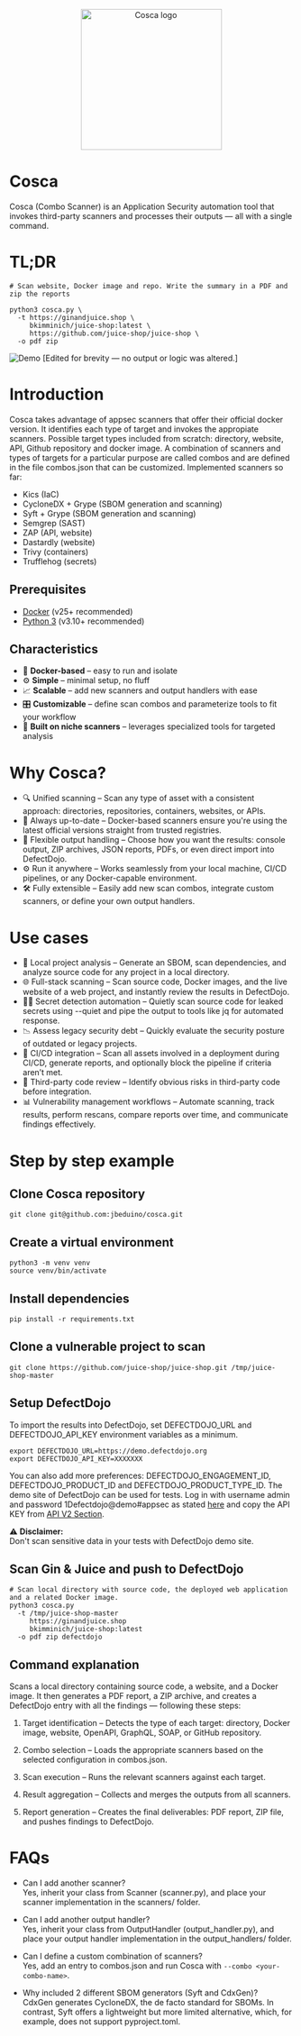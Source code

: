 
<p align="center">
    <img src="https://github.com/user-attachments/assets/98a77ea1-7904-4e2b-a362-f87b920ef82c" width="250" alt="Cosca logo">
</p>

# Cosca

Cosca (Combo Scanner) is an Application Security automation tool that invokes third-party scanners and processes their outputs — all with a single command.

# TL;DR
```text
# Scan website, Docker image and repo. Write the summary in a PDF and zip the reports

python3 cosca.py \
  -t https://ginandjuice.shop \
     bkimminich/juice-shop:latest \
     https://github.com/juice-shop/juice-shop \
  -o pdf zip
```

![Demo](https://github.com/jbeduino/cosca/releases/download/untagged-9733af0a0ebbc760195e/demo.gif)
[Edited for brevity — no output or logic was altered.]

# Introduction

Cosca takes advantage of appsec scanners that offer their official docker version. It identifies each type of target and invokes the appropiate scanners.
Possible target types included from scratch: directory, website, API, Github repository and docker image. 
A combination of scanners and types of targets for a particular purpose are called combos and are defined in the file combos.json that can be customized. 
Implemented scanners so far: 
- Kics (IaC)
- CycloneDX + Grype (SBOM generation and scanning)
- Syft + Grype (SBOM generation and scanning)
- Semgrep (SAST)
- ZAP (API, website)
- Dastardly (website)
- Trivy (containers)
- Trufflehog (secrets)


## Prerequisites

- [Docker](https://www.docker.com/) (v25+ recommended)
- [Python 3](https://www.python.org/downloads/) (v3.10+ recommended)


## Characteristics

- 🐳 **Docker-based** – easy to run and isolate
- ⚙️ **Simple** – minimal setup, no fluff
- 📈 **Scalable** – add new scanners and output handlers with ease
- 🎛️ **Customizable** – define scan combos and parameterize tools to fit your workflow
- 🧪 **Built on niche scanners** – leverages specialized tools for targeted analysis


# Why Cosca?

- 🔍 Unified scanning – Scan any type of asset with a consistent approach: directories, repositories, containers, websites, or APIs.
- 🐳 Always up-to-date – Docker-based scanners ensure you're using the latest official versions straight from trusted registries.
- 🧾 Flexible output handling – Choose how you want the results: console output, ZIP archives, JSON reports, PDFs, or even direct import into DefectDojo.
- ⚙️ Run it anywhere – Works seamlessly from your local machine, CI/CD pipelines, or any Docker-capable environment.
- 🛠️ Fully extensible – Easily add new scan combos, integrate custom scanners, or define your own output handlers.


# Use cases
- 🔧 Local project analysis – Generate an SBOM, scan dependencies, and analyze source code for any project in a local directory.
- 🌐 Full-stack scanning – Scan source code, Docker images, and the live website of a web project, and instantly review the results in DefectDojo.
- 🕵️‍♂️ Secret detection automation – Quietly scan source code for leaked secrets using --quiet and pipe the output to tools like jq for automated response.
- 📉 Assess legacy security debt – Quickly evaluate the security posture of outdated or legacy projects.
- 🚀 CI/CD integration – Scan all assets involved in a deployment during CI/CD, generate reports, and optionally block the pipeline if criteria aren’t met.
- 🧩 Third-party code review – Identify obvious risks in third-party code before integration.
- 📊 Vulnerability management workflows – Automate scanning, track results, perform rescans, compare reports over time, and communicate findings effectively.


# Step by step example

## Clone Cosca repository
```console
git clone git@github.com:jbeduino/cosca.git
```

## Create a virtual environment
```console
python3 -m venv venv
source venv/bin/activate
```
## Install dependencies
```console
pip install -r requirements.txt
```

## Clone a vulnerable project to scan
```console
git clone https://github.com/juice-shop/juice-shop.git /tmp/juice-shop-master
```

## Setup DefectDojo

To import the results into DefectDojo, set DEFECTDOJO_URL and DEFECTDOJO_API_KEY environment variables as a minimum. 

```console
export DEFECTDOJO_URL=https://demo.defectdojo.org
export DEFECTDOJO_API_KEY=XXXXXXX
```

You can also add more preferences: DEFECTDOJO_ENGAGEMENT_ID, DEFECTDOJO_PRODUCT_ID and DEFECTDOJO_PRODUCT_TYPE_ID. The demo site of DefectDojo can be used for tests. Log in with username admin and password 1Defectdojo@demo#appsec as stated [here](https://github.com/DefectDojo/django-DefectDojo/blob/master/README.md#quick-start-for-compose-v2) and copy the API KEY from [API V2 Section](https://demo.defectdojo.org/api/key-v2). 

⚠️ **Disclaimer:**  
Don't scan sensitive data in your tests with DefectDojo demo site.


## Scan Gin & Juice and push to DefectDojo

```text
# Scan local directory with source code, the deployed web application and a related Docker image.
python3 cosca.py
  -t /tmp/juice-shop-master 
     https://ginandjuice.shop 
     bkimminich/juice-shop:latest 
  -o pdf zip defectdojo

```

## Command explanation

Scans a local directory containing source code, a website, and a Docker image. It then generates a PDF report, a ZIP archive, and creates a DefectDojo entry with all the findings — following these steps:

1. Target identification – Detects the type of each target: directory, Docker image, website, OpenAPI, GraphQL, SOAP, or GitHub repository.

2. Combo selection – Loads the appropriate scanners based on the selected configuration in combos.json.

3. Scan execution – Runs the relevant scanners against each target.

4. Result aggregation – Collects and merges the outputs from all scanners.

5. Report generation – Creates the final deliverables: PDF report, ZIP file, and pushes findings to DefectDojo.
   
# FAQs

- Can I add another scanner?  
Yes, inherit your class from Scanner (scanner.py), and place your scanner implementation in the scanners/ folder. 

- Can I add another output handler?  
Yes, inherit your class from OutputHandler (output_handler.py), and place your output handler implementation in the output_handlers/ folder. 

- Can I define a custom combination of scanners?  
Yes, add an entry to combos.json and run Cosca with `--combo <your-combo-name>`.

- Why included 2 different SBOM generators (Syft and CdxGen)?  
CdxGen generates CycloneDX, the de facto standard for SBOMs. In contrast, Syft offers a lightweight but more limited alternative, which, for example, does not support pyproject.toml.
